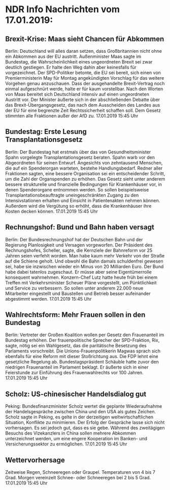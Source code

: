# NDR Info Nachrichten vom 17.01.2019:


## Brexit-Krise: Maas sieht Chancen für Abkommen
Berlin: Deutschland will alles daran setzen, dass Großbritannien nicht ohne ein Abkommen aus der EU austritt. Außenminister Maas sagte im Bundestag, die Wahrscheinlichkeit eines ungeordneten Brexit sei zwar deutlich gestiegen. Er halte den Weg dahin aber keinesfalls für vorgezeichnet. Der SPD-Politiker betonte, die EU sei bereit, sich einen von Premierministerin May für Montag angekündigten Vorschlag für das weitere Vorgehen genau anzuschauen. Dass der ausgehandelte Brexit-Vertrag noch einmal aufgeschnürt werde, halte er für kaum vorstellbar. Nach den Worten von Maas bereitet sich Deutschland intensiv auf einen ungeordneten Austritt vor. Der Minister äußerte sich in der abschließenden Debatte über das Brexit-Übergangsgesetz, das nach dem Ausscheiden des Landes aus der EU für eine begrenzte Zeit Rechtssicherheit schaffen soll. Dem Gesetz stimmten alle Fraktionen außer der AfD zu. 17.01.2019 15:45 Uhr 

## Bundestag: Erste Lesung Transplantationsgesetz
Berlin: Der Bundestag hat erstmals über das von Gesundheitsminister Spahn vorgelegte Transplantationsgesetz beraten. Spahn warb vor den Abgeordneten für seinen Entwurf. Angesichts von zehntausend Menschen, die auf ein Spenderorgan warteten, bestehe Handlungsbedarf. Redner aller Fraktionen sagten, eine bessere Organisation sei ein entscheidender Schritt, um die Zahl der Organspenden zu erhöhen. Das Gesetz sieht unter anderem bessere strukturelle und finanzielle Bedingungen für Krankenhäuser vor, in denen Spenderorgane entnommen werden. So sollen beispielsweise Transplantationsbeauftragte uneingeschränkten Zugang zu den Intensivstationen erhalten und Einsicht in Patientenakten nehmen können. Außerdem wird die Vergütung so erhöht, dass die Krankenhäuser ihre Kosten decken können. 17.01.2019 15:45 Uhr 

## Rechnungshof: Bund und Bahn haben versagt
Berlin: Der Bundesrechnungshof hat der Deutschen Bahn und der Regierung Planlosigkeit und Versagen vorgeworfen. Der Präsident des Rechnungshofes, Scheller, sagte, die Kernziele der Bahnreform vor 25 Jahren seien verfehlt worden. Man habe kaum mehr Verkehr von der Straße auf die Schiene geholt. Und obwohl die Bahn damals schuldenfrei gewesen sei, habe sie inzwischen wieder ein Minus von 20 Milliarden Euro. Der Bund habe dabei tatenlos zugeschaut. Er müsse aber seine Eigentümerrolle konsequent wahrnehmen. Konzern-Chef Lutz hatte heute früh bei einem Treffen mit Verkehrsminister Scheuer Pläne vorgestellt, um Pünktlichkeit und Service zu verbessern. So sollen unter anderem 22.000 neue Mitarbeiter eingestellt und Baustellen und Betrieb besser aufeinander abgestimmt werden. 17.01.2019 15:45 Uhr 

## Wahlrechtsform: Mehr Frauen sollen in den Bundestag
Berlin: Vertreter der Großen Koalition wollen per Gesetz den Frauenanteil im Bundestag erhöhen. Der frauenpolitische Sprecher der SPD-Fraktion, Rix, sagte, nötig sei ein Wahlgesetz, das die paritätische Besetzung des Parlaments vorschreibt. Die Unions-Frauenpolitikerin Magwas sprach sich ebenfalls für eine Reform mit dieser Stoßrichtung aus. Die FDP lehnt eine gesetzliche Regelung ab. Bundestagspräsident Schäuble hatte zuvor den niedrigen Frauenanteil im Parlament beklagt. Er äußerte sich in einer Feierstunde zur Einführung des Frauenwahlrechts vor 100 Jahren. 17.01.2019 15:45 Uhr 

## Scholz: US-chinesischer Handelsdialog gut
Peking: Bundesfinanzminister Scholz wertet die geplante Wiederaufnahme der Handelsgespräche zwischen China und den USA als gutes Zeichen. Scholz sagte in Peking, es gelte in der derzeitigen weltwirtschaftlichen Situation, Konflikte zu minimieren. Der Erfolg der Gespräche lasse sich nicht vorhersagen. Es sei jedoch gut, dass es sie gebe. Während des zweitägigen Besuchs des Vizekanzlers in China sollen mehrere Abkommen unterzeichnet werden, um eine engere Kooperation im Banken- und Versicherungssektor zu ermöglichen. 17.01.2019 15:45 Uhr 

## Wettervorhersage
Zeitweise Regen, Schneeregen oder Graupel. Temperaturen von 4 bis 7 Grad. Morgen vereinzelt Schnee- oder Schneeregen bei 2 bis 5 Grad. 17.01.2019 15:45 Uhr 
